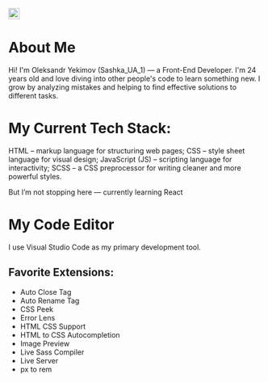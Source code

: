 <kbd>[<img title="Українська" alt="Українська" src="https://cdn.statically.io/gh/hjnilsson/country-flags/master/svg/ua.svg" width="22">](README.ua.md)</kbd>

# About Me
Hi! I'm Oleksandr Yekimov (Sashka_UA_1) — a Front-End Developer.
I'm 24 years old and love diving into other people's code to learn something new. I grow by analyzing mistakes and helping to find effective solutions to different tasks.
# My Current Tech Stack:
HTML – markup language for structuring web pages;
CSS – style sheet language for visual design;
JavaScript (JS) – scripting language for interactivity;
SCSS – a CSS preprocessor for writing cleaner and more powerful styles.

But I’m not stopping here — currently learning React

# My Code Editor
I use Visual Studio Code as my primary development tool.
## Favorite Extensions:
- Auto Close Tag
- Auto Rename Tag
- CSS Peek
- Error Lens
- HTML CSS Support
- HTML to CSS Autocompletion
- Image Preview
- Live Sass Compiler
- Live Server
- px to rem